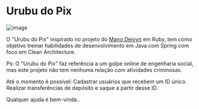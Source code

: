 # Urubu do Pix
![image](https://github.com/victorthecreative/urubu_do_pix/assets/50841013/0a329e44-276b-4d75-bd18-20f456a20d74)

O "Urubu do Pix" inspirado no projeto do <a href="https://github.com/deyvin/backend-urubu-do-pix" target="_blank" rel="norrefer">Mano Deivyn</a> em Ruby, tem como objetivo treinar habilidades de desenvolvimento em Java com Spring com foco em Clean Architecture.

Ps: O "Urubu do Pix" faz referência a um golpe online de engenharia social, mas este projeto não tem nenhuma relação com atividades criminosas.

Até o momento é possível:
Cadastrar usuários que recebem um ID único.
Realizar transferências de depósito e saque a partir desse ID.

Qualquer ajuda é bem-vinda..
